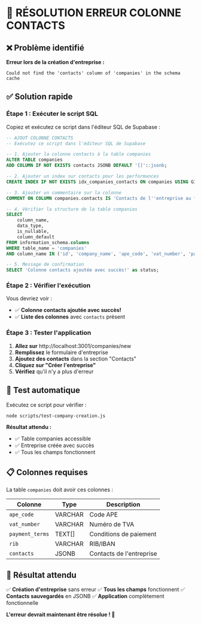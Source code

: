 # 🚨 RÉSOLUTION ERREUR COLONNE CONTACTS

## ❌ Problème identifié

**Erreur lors de la création d'entreprise :**
```
Could not find the 'contacts' column of 'companies' in the schema cache
```

## ✅ Solution rapide

### **Étape 1 : Exécuter le script SQL**

Copiez et exécutez ce script dans l'éditeur SQL de Supabase :

```sql
-- AJOUT COLONNE CONTACTS
-- Exécutez ce script dans l'éditeur SQL de Supabase

-- 1. Ajouter la colonne contacts à la table companies
ALTER TABLE companies 
ADD COLUMN IF NOT EXISTS contacts JSONB DEFAULT '[]'::jsonb;

-- 2. Ajouter un index sur contacts pour les performances
CREATE INDEX IF NOT EXISTS idx_companies_contacts ON companies USING GIN (contacts);

-- 3. Ajouter un commentaire sur la colonne
COMMENT ON COLUMN companies.contacts IS 'Contacts de l''entreprise au format JSONB';

-- 4. Vérifier la structure de la table companies
SELECT 
    column_name,
    data_type,
    is_nullable,
    column_default
FROM information_schema.columns 
WHERE table_name = 'companies' 
AND column_name IN ('id', 'company_name', 'ape_code', 'vat_number', 'payment_terms', 'rib', 'contacts', 'created_at');

-- 5. Message de confirmation
SELECT 'Colonne contacts ajoutée avec succès!' as status;
```

### **Étape 2 : Vérifier l'exécution**

Vous devriez voir :
- ✅ **Colonne contacts ajoutée avec succès!**
- ✅ **Liste des colonnes** avec `contacts` présent

### **Étape 3 : Tester l'application**

1. **Allez sur** http://localhost:3001/companies/new
2. **Remplissez** le formulaire d'entreprise
3. **Ajoutez des contacts** dans la section "Contacts"
4. **Cliquez sur "Créer l'entreprise"**
5. **Vérifiez** qu'il n'y a plus d'erreur

## 🧪 Test automatique

Exécutez ce script pour vérifier :

```bash
node scripts/test-company-creation.js
```

**Résultat attendu :**
- ✅ Table companies accessible
- ✅ Entreprise créée avec succès
- ✅ Tous les champs fonctionnent

## 📋 Colonnes requises

La table `companies` doit avoir ces colonnes :

| Colonne | Type | Description |
|---------|------|-------------|
| `ape_code` | VARCHAR | Code APE |
| `vat_number` | VARCHAR | Numéro de TVA |
| `payment_terms` | TEXT[] | Conditions de paiement |
| `rib` | VARCHAR | RIB/IBAN |
| `contacts` | JSONB | Contacts de l'entreprise |

## 🎯 Résultat attendu

✅ **Création d'entreprise** sans erreur
✅ **Tous les champs** fonctionnent
✅ **Contacts sauvegardés** en JSONB
✅ **Application** complètement fonctionnelle

**L'erreur devrait maintenant être résolue ! 🚀** 